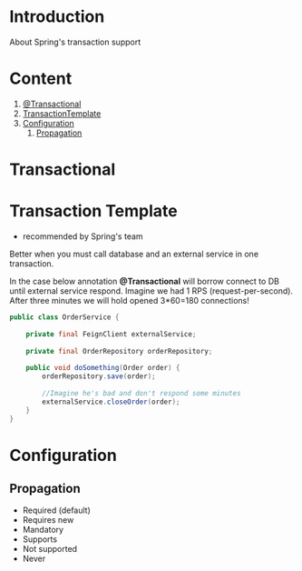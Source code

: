 # Introduction
About Spring's transaction support

# Content
1. [@Transactional](#transactional)
2. [TransactionTemplate](#transaction-template)
3. [Configuration](#configuration)
   1. [Propagation](#propagation)


# Transactional

# Transaction Template
- recommended by Spring's team

Better when you must call database and an external service in one transaction.

In the case below annotation **@Transactional** will borrow connect to DB until
external service respond. Imagine we had 1 RPS (request-per-second). After three minutes
we will hold opened 3*60=180 connections!
```java
public class OrderService {
    
    private final FeignClient externalService;
    
    private final OrderRepository orderRepository;
    
    public void doSomething(Order order) {
        orderRepository.save(order);
        
        //Imagine he's bad and don't respond some minutes
        externalService.closeOrder(order);
    }
}
```

# Configuration
## Propagation
- Required (default)
- Requires new
- Mandatory
- Supports
- Not supported
- Never

[//]: # (FIXME)